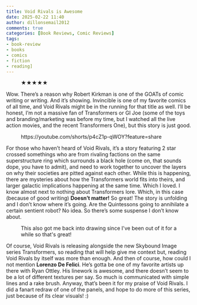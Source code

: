 ```yaml
---
title: Void Rivals is Awesome
date: 2025-02-22 11:40
author: dillonsemail2012
comments: true
categories: [Book Reviews, Comic Reviews]
tags:
- book-review
- books
- comics
- fiction
- reading]
---
```

<!-- wp:jetpack/rating-star {"rating":4.5} -->
<figure class="wp-block-jetpack-rating-star" style="text-align:left"><span>★</span><span>★</span><span>★</span><span>★</span><span>★</span></figure>
<!-- /wp:jetpack/rating-star -->

<!-- wp:paragraph -->
<p>Wow. There’s a reason why Robert Kirkman is one of the GOATs of comic writing or writing. And it’s showing. Invincible is one of my favorite comics of all time, and Void Rivals might be in the running for that title as well. I’ll be honest, I’m not a massive fan of Transformers or GI Joe (some of the toys and branding/marketing was before my time, but I watched all the live action movies, and the recent Transformers One), but this story is just good.</p>
<!-- /wp:paragraph -->

<!-- wp:embed {"url":"https://youtube.com/shorts/p4cZ1p-qWOY?feature=share","type":"video","providerNameSlug":"youtube","responsive":true,"className":"wp-embed-aspect-4-3 wp-has-aspect-ratio"} -->
<figure class="wp-block-embed is-type-video is-provider-youtube wp-block-embed-youtube wp-embed-aspect-4-3 wp-has-aspect-ratio"><div class="wp-block-embed__wrapper">
https://youtube.com/shorts/p4cZ1p-qWOY?feature=share
</div></figure>
<!-- /wp:embed -->

<!-- wp:paragraph -->
<p>For those who haven’t heard of Void Rivals, it’s a story featuring 2 star crossed somethings who are from rivaling factions on the same superstructure ring which surrounds a black hole (come on, that sounds dope, you have to admit), and need to work together to uncover the layers on why their societies are pitted against each other. While this is happening, there are mysteries about how the Transformers world fits into theirs, and larger galactic implications happening at the same time. Which I loved. I know almost next to nothing about Transformers lore. Which, in this case (because of good writing) <strong>Doesn’t matter!</strong> So great! The story is unfolding and I don’t know where it’s going. Are the Quintessons going to annihilate a certain sentient robot? No idea. So there’s some suspense I don’t know about.</p>
<!-- /wp:paragraph -->

<!-- wp:image {"id":271,"sizeSlug":"large","linkDestination":"none"} -->
<figure class="wp-block-image size-large"><img src="https://dillonsmith57.wordpress.com/wp-content/uploads/2025/02/untitled-e2808efebruarye2808e-e2808e21e2808e-e2808e2025-e2808e0e2808e.e2808e00e2808e.e2808e35.jpg?w=670" alt="" class="wp-image-271" /><figcaption class="wp-element-caption">This also got me back into drawing since I've been out of it for a while so that's great! </figcaption></figure>
<!-- /wp:image -->

<!-- wp:paragraph -->
<p>Of course, Void Rivals is releasing alongside the new Skybound Image series Transformers, so reading that will help give me context but, reading Void Rivals by itself was more than enough. And then of course, how could I not mention <strong>Lorenzo De Felici</strong>. He’s gotta be one of my favorite artists up there with Ryan Ottley. His linework is awesome, and there doesn’t seem to be a lot of different textures per say. So much is communicated with simple lines and a rake brush. Anyway, that’s been it for my praise of Void Rivals. I did a fanart redraw of one of the panels, and hope to do more of this series, just because of its clear visuals! :)</p>
<!-- /wp:paragraph -->
